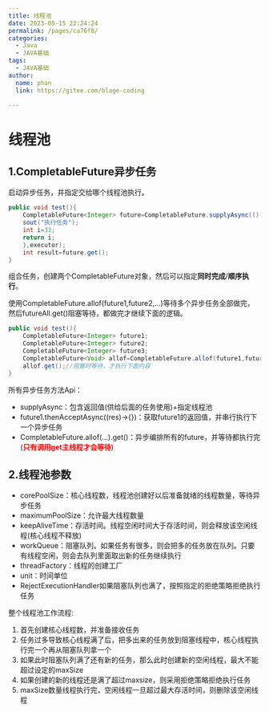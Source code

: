 ```yaml
---
title: 线程池
date: 2023-05-15 22:24:24
permalink: /pages/ca76f8/
categories: 
  - Java
  - JAVA基础
tags: 
  - JAVA基础
author: 
  name: phan
  link: https://gitee.com/blage-coding

---
```

# 线程池

## 1.CompletableFuture异步任务

启动异步任务，并指定交给哪个线程池执行。

```java
public void test(){
    CompletableFuture<Integer> future=CompletableFuture.supplyAsync(()->{
    sout("执行任务");
    int i=33;
    return i;
    },executor);
    int result=future.get();
}
```

组合任务，创建两个CompletableFuture对象，然后可以指定**同时完成**/**顺序执行**。

使用CompletableFuture.allof(future1,future2,...)等待多个异步任务全部做完，然后futureAll.get()阻塞等待，都做完才继续下面的逻辑。

```java
public void test(){
    CompletableFuture<Integer> future1;
    CompletableFuture<Integer> future2;
    CompletableFuture<Integer> future3;
    CompletableFuture<Void> allof=CompletableFuture.allof(future1,future2,future3);
    allof.get();//阻塞时等待，才执行下面内容
}
```

所有异步任务方法Api：

- supplyAsync：包含返回值(供给后面的任务使用)+指定线程池
- future1.thenAcceptAsync((res)->{})：获取future1的返回值，并串行执行下一个异步任务
- CompletableFuture.allof(...).get()：异步编排所有的future，并等待都执行完(<font color="red">**只有调用get主线程才会等待**</font>)

## 2.线程池参数

  - corePoolSize：核心线程数，线程池创建好以后准备就绪的线程数量，等待异步任务
  - maximumPoolSize：允许最大线程数量
  - keepAliveTime：存活时间。线程空闲时间大于存活时间，则会释放该空闲线程(核心线程不释放)
  - workQueue：阻塞队列。如果任务有很多，则会把多的任务放在队列。只要有线程空闲，则会去队列里面取出新的任务继续执行
  - threadFactory：线程的创建工厂
  - unit：时间单位
  - RejectExecutionHandler如果阻塞队列也满了，按照指定的拒绝策略拒绝执行任务

整个线程池工作流程:

1. 首先创建核心线程数，并准备接收任务
2. 任务过多导致核心线程满了后，把多出来的任务放到阻塞线程中，核心线程执行完一个再从阻塞队列拿一个
3. 如果此时阻塞队列满了还有新的任务，那么此时创建新的空闲线程，最大不能超过设定的maxSize
4. 如果创建的新的线程还是满了超过maxsize，则采用拒绝策略拒绝执行任务
5. maxSize数量线程执行完，空闲线程一旦超过最大存活时间，则删除该空闲线程
